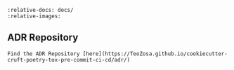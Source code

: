 ```{include} adr/index.md
:relative-docs: docs/
:relative-images:
```

ADR Repository
----
```{note}
Find the ADR Repository [here](https://TeoZosa.github.io/cookiecutter-cruft-poetry-tox-pre-commit-ci-cd/adr/)
```
